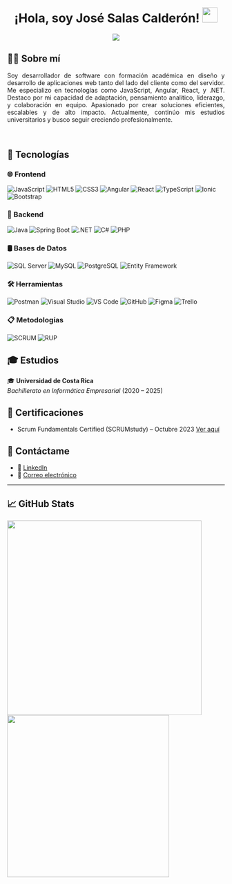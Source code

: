 <h1 align="center"><b>¡Hola, soy José Salas Calderón!</b> <img src="https://media.giphy.com/media/hvRJCLFzcasrR4ia7z/giphy.gif" width="35"></h1>

<p align="center">
  <a href="https://github.com/DenverCoder1/readme-typing-svg">
    <img src="https://readme-typing-svg.herokuapp.com?font=Fira+Code&color=00F7F7&size=22&center=true&vCenter=true&width=600&height=60&lines=Desarrollador+de+Software;Amante+de+la+tecnología;Estudiante+de+Informática+Empresarial;Siempre+aprendiendo+y+mejorando" />
  </a>
</p>

## 🧑‍💻 Sobre mí

<p align="justify">
Soy desarrollador de software con formación académica en diseño y desarrollo de aplicaciones web tanto del lado del cliente como del servidor. Me especializo en tecnologías como JavaScript, Angular, React, y .NET. Destaco por mi capacidad de adaptación, pensamiento analítico, liderazgo, y colaboración en equipo. Apasionado por crear soluciones eficientes, escalables y de alto impacto. Actualmente, continúo mis estudios universitarios y busco seguir creciendo profesionalmente.
</p>

<br>

## 🧠 Tecnologías

### 🌐 Frontend
![JavaScript](https://img.shields.io/badge/JavaScript-F7DF1E?style=flat&logo=javascript&logoColor=white&labelColor=1E1E1E)
![HTML5](https://img.shields.io/badge/HTML5-E34F26?style=flat&logo=html5&logoColor=white&labelColor=1E1E1E)
![CSS3](https://img.shields.io/badge/CSS3-1572B6?style=flat&logo=css3&logoColor=white&labelColor=1E1E1E)
![Angular](https://img.shields.io/badge/Angular-DD0031?style=flat&logo=angular&logoColor=white&labelColor=1E1E1E)
![React](https://img.shields.io/badge/React-61DAFB?style=flat&logo=react&logoColor=white&labelColor=1E1E1E)
![TypeScript](https://img.shields.io/badge/TypeScript-3178C6?style=flat&logo=typescript&logoColor=white&labelColor=1E1E1E)
![Ionic](https://img.shields.io/badge/Ionic-3880FF?style=flat&logo=ionic&logoColor=white&labelColor=1E1E1E)
![Bootstrap](https://img.shields.io/badge/Bootstrap-7952B3?style=flat&logo=bootstrap&logoColor=white&labelColor=1E1E1E)

### 🔧 Backend
![Java](https://img.shields.io/badge/Java-007396?style=flat&logo=openjdk&logoColor=white&labelColor=1E1E1E)
![Spring Boot](https://img.shields.io/badge/Spring_Boot-6DB33F?style=flat&logo=spring-boot&logoColor=white&labelColor=1E1E1E)
![.NET](https://img.shields.io/badge/.NET-512BD4?style=flat&logo=dotnet&logoColor=white&labelColor=1E1E1E)
![C#](https://img.shields.io/badge/C%23-239120?style=flat&logo=csharp&logoColor=white&labelColor=1E1E1E)
![PHP](https://img.shields.io/badge/PHP-777BB4?style=flat&logo=php&logoColor=white&labelColor=1E1E1E)

### 🛢️ Bases de Datos
![SQL Server](https://img.shields.io/badge/SQL_Server-CC2927?style=flat&logo=microsoft-sql-server&logoColor=white&labelColor=1E1E1E)
![MySQL](https://img.shields.io/badge/MySQL-4479A1?style=flat&logo=mysql&logoColor=white&labelColor=1E1E1E)
![PostgreSQL](https://img.shields.io/badge/PostgreSQL-4169E1?style=flat&logo=postgresql&logoColor=white&labelColor=1E1E1E)
![Entity Framework](https://img.shields.io/badge/Entity_Framework-512BD4?style=flat&logo=.net&logoColor=white&labelColor=1E1E1E)

### 🛠️ Herramientas
![Postman](https://img.shields.io/badge/Postman-FF6C37?style=flat&logo=postman&logoColor=white&labelColor=1E1E1E)
![Visual Studio](https://img.shields.io/badge/Visual_Studio-5C2D91?style=flat&logo=visual-studio&logoColor=white&labelColor=1E1E1E)
![VS Code](https://img.shields.io/badge/VS_Code-007ACC?style=flat&logo=visual-studio-code&logoColor=white&labelColor=1E1E1E)
![GitHub](https://img.shields.io/badge/GitHub-181717?style=flat&logo=github&logoColor=white&labelColor=1E1E1E)
![Figma](https://img.shields.io/badge/Figma-F24E1E?style=flat&logo=figma&logoColor=white&labelColor=1E1E1E)
![Trello](https://img.shields.io/badge/Trello-0052CC?style=flat&logo=trello&logoColor=white&labelColor=1E1E1E)

### 📋 Metodologías
![SCRUM](https://img.shields.io/badge/SCRUM-6DB33F?style=flat&logo=scrumalliance&logoColor=white&labelColor=1E1E1E)
![RUP](https://img.shields.io/badge/RUP-003366?style=flat&logo=data&logoColor=white&labelColor=1E1E1E)

## 🎓 Estudios

🎓 **Universidad de Costa Rica**  
_Bachillerato en Informática Empresarial_ (2020 – 2025)


## 📜 Certificaciones

- Scrum Fundamentals Certified (SCRUMstudy) – Octubre 2023 [Ver aquí](https://www.scrumstudy.com/certification/verify?type=SFC&number=1001921)

## 🤝 Contáctame

<div align="left">

- 💼 [LinkedIn](www.linkedin.com/in/josé-salas-calderón-8161b8367)
- 📧 [Correo electrónico](joseant2302@gmail.com)

</div>

---

## 📈 GitHub Stats

<div>
  <img src="https://github-readme-stats.vercel.app/api?username=JoseSalasCalderon&include_all_commits=true&count_private=true&show_icons=true&theme=tokyonight" width="450"/>
</div>
<div>
  <img src="https://github-readme-stats.vercel.app/api/top-langs/?username=JoseSalasCalderon&layout=compact&theme=tokyonight" width="375"/>
</div>
